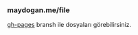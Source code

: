 ### maydogan.me/file
[gh-pages](http://maydogan.com/maydogan/file/tree/gh-pages) bransh ile
dosyaları görebilirsiniz.
